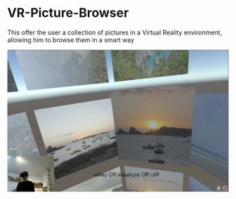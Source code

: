 # VR-Picture-Browser
This offer the user a collection of pictures in a Virtual Reality
environment, allowing him to browse them in a smart way

![alt tag](https://raw.githubusercontent.com/PierreGe/VR-Picture-Browser/master/report/final/img/TripleTag.jpg)
